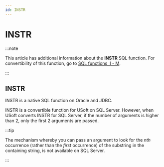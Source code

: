 ```yaml
---
id: INSTR
---
```


# INSTR




:::note

This article has additional information about the **INSTR** SQL function.
For convertibility of this function, go to [SQL functions  I - M](/docs/Modeller_and_Rules_Engine/SQL_functions/SQL_functions_IM.md).

:::

## **INSTR**

INSTR is a native SQL function on Oracle and JDBC.

INSTR is a convertible function for USoft on SQL Server. However, when USoft converts INSTR for SQL Server, if the number of arguments is higher than 2, only the first 2 arguments are passed.


:::tip

The mechanism whereby you can pass an argument to look for the *nth* occurrence (rather than the *first* occurrence) of the substring in the containing string, is not available on SQL Server.

:::
